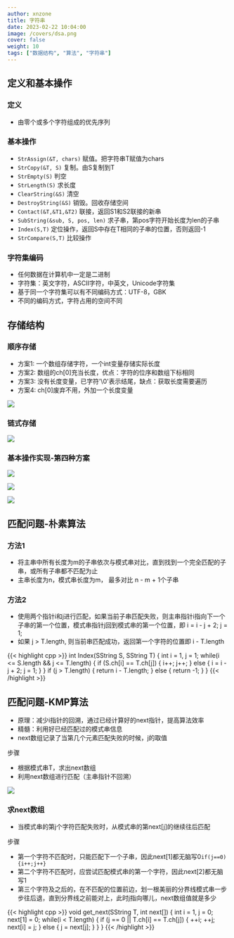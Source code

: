 ```yaml
---
author: xnzone 
title: 字符串 
date: 2023-02-22 10:04:00
image: /covers/dsa.png
cover: false
weight: 10 
tags: ["数据结构", "算法", "字符串"]
---
```


## 定义和基本操作

### 定义

- 由零个或多个字符组成的优先序列

### 基本操作

- `StrAssign(&T, chars)` 赋值。把字符串T赋值为chars
- `StrCopy(&T, S)` 复制。由S复制到T
- `StrEmpty(S)` 判空
- `StrLength(S)` 求长度
- `ClearString(&S)` 清空
- `DestroyString(&S)` 销毁。回收存储空间
- `Contact(&T,&T1,&T2)` 联接，返回S1和S2联接的新串
- `SubString(&sub, S, pos, len)` 求子串，第pos字符开始长度为len的子串
- `Index(S,T)` 定位操作，返回S中存在T相同的子串的位置，否则返回-1
- `StrCompare(S,T)` 比较操作

### 字符集编码

- 任何数据在计算机中一定是二进制
- 字符集：英文字符，ASCII字符，中英文，Unicode字符集
- 基于同一个字符集可以有不同编码方式：UTF-8，GBK
- 不同的编码方式，字符占用的空间不同

## 存储结构

### 顺序存储

- 方案1: 一个数组存储字符，一个int变量存储实际长度
- 方案2: 数组的ch[0]充当长度，优点：字符的位序和数组下标相同
- 方案3: 没有长度变量，已字符'\0'表示结尾，缺点：获取长度需要遍历
- 方案4: ch[0]废弃不用，外加一个长度变量

![](https://jihulab.com/xnzone/earth-bear/-/raw/master/str-array.jpg)

### 链式存储

![](https://jihulab.com/xnzone/earth-bear/-/raw/master/str-list.jpg)

### 基本操作实现-第四种方案

![](https://jihulab.com/xnzone/earth-bear/-/raw/master/str-substr.jpg)

![](https://jihulab.com/xnzone/earth-bear/-/raw/master/str-compare.jpg)

![](https://jihulab.com/xnzone/earth-bear/-/raw/master/str-index.jpg)

## 匹配问题-朴素算法

### 方法1

- 将主串中所有长度为m的子串依次与模式串对比，直到找到一个完全匹配的子串，或所有子串都不匹配为止
- 主串长度为n，模式串长度为m， 最多对比 n - m + 1个子串

### 方法2

- 使用两个指针i和j进行匹配，如果当前子串匹配失败，则主串指针i指向下一个子串的第一个位置，模式串指针j回到模式串的第一个位置，即 i = i - j + 2; j = 1;
- 如果 j > T.length, 则当前串匹配成功，返回第一个字符的位置即 i - T.length


{{< highlight cpp >}}
int Index(SString S, SString T) {
    int i = 1, j = 1;
    while(i <= S.length && j <= T.length) {
        if (S.ch[i] == T.ch[j]) {
            i++;
            j++;
        } else {
            i = i - j + 2;
            j = 1;
        }
    }
    if (j > T.length) {
        return i - T.length;
    } else {
        return -1;
    }
}
{{< /highlight >}}

## 匹配问题-KMP算法

- 原理：减少i指针的回溯，通过已经计算好的next指针，提高算法效率
- 精髓：利用好已经匹配过的模式串信息
- next数组记录了当第几个元素匹配失败的时候，j的取值

步骤

- 根据模式串T，求出next数组
- 利用next数组进行匹配（主串指针不回溯）

![](https://jihulab.com/xnzone/earth-bear/-/raw/master/str-kmp.jpg)

### 求next数组

- 当模式串的第j个字符匹配失败时，从模式串的第next[j]的继续往后匹配

步骤

- 第一个字符不匹配时，只能匹配下一个子串，因此next[1]都无脑写0`if(j==0){i++;j++}`
- 第二个字符不匹配时，应尝试匹配模式串的第一个字符，因此next[2]都无脑写1
- 第三个字符及之后的，在不匹配的位置前边，划一根美丽的分界线模式串一步步往后退，直到分界线之前能对上，此时j指向哪儿，next数组值就是多少


{{< highlight cpp >}}
void get_next(SString T, int next[]) {
    int i = 1, j = 0;
    next[1] = 0;
    while(i < T.length) {
        if (j == 0 || T.ch[i] == T.ch[j]) {
            ++i;
            ++j;
            next[i] = j;
        } else {
            j = next[j];
        }
    }
}
{{< /highlight >}}
